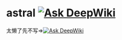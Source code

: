 # astral [![Ask DeepWiki](https://deepwiki.com/badge.svg)](https://deepwiki.com/ldoubil/astral)

太懒了先不写=>[![Ask DeepWiki](https://deepwiki.com/badge.svg)](https://deepwiki.com/ldoubil/astral)
